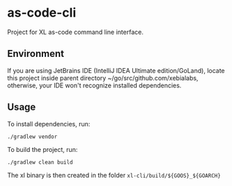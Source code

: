 # as-code-cli

Project for XL as-code command line interface.

## Environment

If you are using JetBrains IDE (IntelliJ IDEA Ultimate edition/GoLand), locate this project inside parent directory ~/go/src/github.com/xebialabs,
otherwise, your IDE won't recognize installed dependencies.

## Usage

To install dependencies, run:
```
./gradlew vendor
```

To build the project, run:
```
./gradlew clean build
```
The xl binary is then created in the folder `xl-cli/build/${GOOS}_${GOARCH}`
